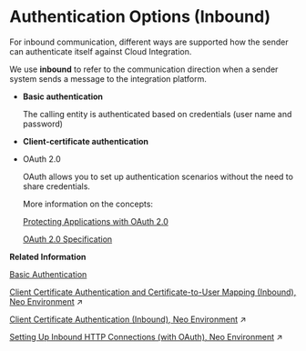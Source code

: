<!-- loio5495ee0775004999a73ce72a074d6fc7 -->

# Authentication Options \(Inbound\)

For inbound communication, different ways are supported how the sender can authenticate itself against Cloud Integration.

We use **inbound** to refer to the communication direction when a sender system sends a message to the integration platform.

-   **Basic authentication**

    The calling entity is authenticated based on credentials \(user name and password\)

-   **Client-certificate authentication** 

-   OAuth 2.0

    OAuth allows you to set up authentication scenarios without the need to share credentials.

    More information on the concepts:

    [Protecting Applications with OAuth 2.0](https://help.hana.ondemand.com/help/frameset.htm?b7b589334d444293a2a91e0ef4234136.html)

    [OAuth 2.0 Specification](https://oauth.net/2/) 


**Related Information**  


[Basic Authentication](basic-authentication-2c4c2d9.md "Basic authentication allows a client to authenticate itself against the server based on user credentials.")

[Client Certificate Authentication and Certificate-to-User Mapping (Inbound), Neo Environment](https://help.sap.com/viewer/368c481cd6954bdfa5d0435479fd4eaf/IAT/en-US/4b5afdd6bcbd4bc8a3d50d9ad2ef6482.html "This option includes an authentication step based on a digital client certificate and the mapping of the certificate to a user.") :arrow_upper_right:

[Client Certificate Authentication (Inbound), Neo Environment](https://help.sap.com/viewer/368c481cd6954bdfa5d0435479fd4eaf/IAT/en-US/c1eeeab4877147ffa6a5997c76eaaaca.html "This option includes an authentication step based on a digital client certificate.") :arrow_upper_right:

[Setting Up Inbound HTTP Connections (with OAuth), Neo Environment](https://help.sap.com/viewer/368c481cd6954bdfa5d0435479fd4eaf/IAT/en-US/e5cb7ea5a4534c23bd88c16a51889a55.html "") :arrow_upper_right:

